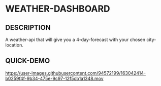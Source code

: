# WEATHER-DASHBOARD

## DESCRIPTION
A weather-api that will give you a 4-day-forecast with your chosen city-location.

## QUICK-DEMO
https://user-images.githubusercontent.com/94572199/163042414-b0259f4f-9b34-475e-9c97-12f5cb1a1348.mov

